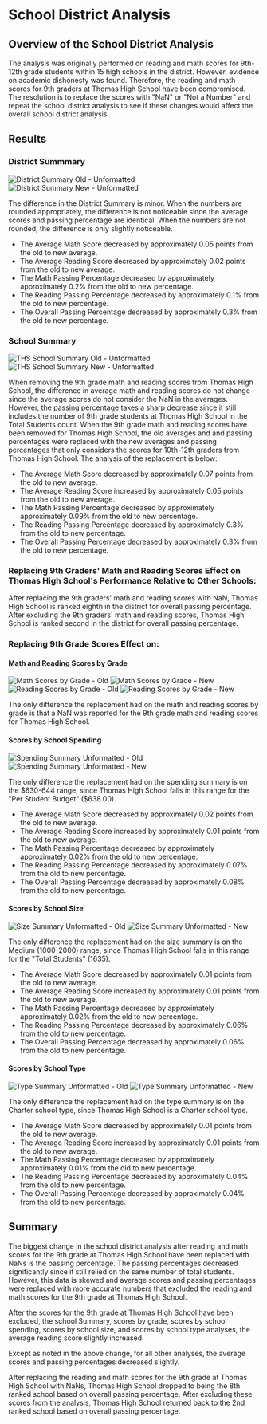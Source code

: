 # School District Analysis

## Overview of the School District Analysis
The analysis was originally performed on reading and math scores for 9th-12th grade students within 15 high schools in the district. However, evidence on academic dishonesty was found. Therefore, the reading and math scores for 9th graders at Thomas High School have been compromised. The resolution is to replace the scores with "NaN" or "Not a Number" and repeat the school district analysis to see if these changes would affect the overall school district analysis.

## Results

### District Summmary
![District Summary Old - Unformatted](Resources/District_Summary_old_noFormat.png)
![District Summary New - Unformatted](Resources/District_Summary_new_noFormat.png)

The difference in the District Summary is minor. When the numbers are rounded appropriately, the difference is not noticeable since the average scores and passing percentage are identical. When the numbers are not rounded, the difference is only slightly noticeable. 
- The Average Math Score decreased by approximately 0.05 points from the old to new average.
- The Average Reading Score decreased by approximately 0.02 points from the old to new average.
- The Math Passing Percentage decreased by approximately approximately 0.2% from the old to new percentage. 
- The Reading Passing Percentage decreased by approximately 0.1% from the old to new percentage. 
- The Overall Passing Percentage decreased by approximately 0.3% from the old to new percentage. 

### School Summary
![THS School Summary Old - Unformatted](Resources/School_Summary_old.png)
![THS School Summary New - Unformatted](Resources/School_Summary_new.png)

When removing the 9th grade math and reading scores from Thomas High School, the difference in average math and reading scores do not change since the average scores do not consider the NaN in the averages. However, the passing percentage takes a sharp decrease since it still includes the number of 9th grade students at Thomas High School in the Total Students count. When the 9th grade math and reading scores have been removed for Thomas High School, the old averages and and passing percentages were replaced with the new averages and passing percentages that only considers the scores for 10th-12th graders from Thomas High School. The analysis of the replacement is below:
- The Average Math Score decreased by approximately 0.07 points from the old to new average.
- The Average Reading Score increased by approximately 0.05 points from the old to new average.
- The Math Passing Percentage decreased by approximately approximately 0.09% from the old to new percentage. 
- The Reading Passing Percentage decreased by approximately 0.3% from the old to new percentage. 
- The Overall Passing Percentage decreased by approximately 0.3% from the old to new percentage. 

### Replacing 9th Graders' Math and Reading Scores Effect on Thomas High School's Performance Relative to Other Schools:
After replacing the 9th graders' math and reading scores with NaN, Thomas High School is ranked eighth in the district for overall passing percentage.
After excluding the 9th graders' math and reading scores, Thomas High School is ranked second in the district for overall passing percentage.

### Replacing 9th Grade Scores Effect on:

#### Math and Reading Scores by Grade
![Math Scores by Grade - Old](Resources/Math_Scores_by_Grade_Old.png)
![Math Scores by Grade - New](Resources/Math_Scores_by_Grade_New.png)
![Reading Scores by Grade - Old](Resources/Reading_Scores_by_Grade_Old.png)
![Reading Scores by Grade - New](Resources/Reading_Scores_by_Grade_New.png)

The only difference the replacement had on the math and reading scores by grade is that a NaN was reported for the 9th grade math and reading scores for Thomas High School.

#### Scores by School Spending
![Spending Summary Unformatted - Old](Resources/Spending_Summary_Old_noFormat.png)
![Spending Summary Unformatted - New](Resources/Spending_Summary_New_noFormat.png)

The only difference the replacement had on the spending summary is on the $630-644 range, since Thomas High School falls in this range for the "Per Student Budget" ($638.00).
- The Average Math Score decreased by approximately 0.02 points from the old to new average.
- The Average Reading Score increased by approximately 0.01 points from the old to new average.
- The Math Passing Percentage decreased by approximately approximately 0.02% from the old to new percentage. 
- The Reading Passing Percentage decreased by approximately 0.07% from the old to new percentage. 
- The Overall Passing Percentage decreased by approximately 0.08% from the old to new percentage. 

#### Scores by School Size
![Size Summary Unformatted - Old](Resources/Size_Summary_Old_noFormat.png)
![Size Summary Unformatted - New](Resources/Size_Summary_New_noFormat.png)

The only difference the replacement had on the size summary is on the Medium (1000-2000) range, since Thomas High School falls in this range for the "Total Students" (1635).
- The Average Math Score decreased by approximately 0.01 points from the old to new average.
- The Average Reading Score increased by approximately 0.01 points from the old to new average.
- The Math Passing Percentage decreased by approximately approximately 0.02% from the old to new percentage. 
- The Reading Passing Percentage decreased by approximately 0.06% from the old to new percentage. 
- The Overall Passing Percentage decreased by approximately 0.06% from the old to new percentage. 


#### Scores by School Type
![Type Summary Unformatted - Old](Resources/Type_Summary_Old_noFormat.png)
![Type Summary Unformatted - New](Resources/Type_Summary_New_noFormat.png)

The only difference the replacement had on the type summary is on the Charter school type, since Thomas High School is a Charter school type.
- The Average Math Score decreased by approximately 0.01 points from the old to new average.
- The Average Reading Score increased by approximately 0.01 points from the old to new average.
- The Math Passing Percentage decreased by approximately approximately 0.01% from the old to new percentage. 
- The Reading Passing Percentage decreased by approximately 0.04% from the old to new percentage. 
- The Overall Passing Percentage decreased by approximately 0.04% from the old to new percentage. 

## Summary
The biggest change in the school district analysis after reading and math scores for the 9th grade at Thomas High School have been replaced  with NaNs is the passing percentage. The passing percentages decreased significantly since it still relied on the same number of total students. However, this data is skewed and average scores and passing percentages were replaced with more accurate numbers that excluded the reading and math scores for the 9th grade at Thomas High School.

After the scores for the 9th grade at Thomas High School have been excluded, the school Summary, scores by grade, scores by school spending, scores by school size, and scores by school type analyses, the average reading score slightly increased. 

Except as noted in the above change, for all other analyses, the average scores and passing percentages decreased slightly. 

After replacing the reading and math scores for the 9th grade at Thomas High School with NaNs, Thomas High School dropped to being the 8th ranked school based on overall passing percentage. After excluding these scores from the analysis, Thomas High School returned back to the 2nd ranked school based on overall passing percentage. 

